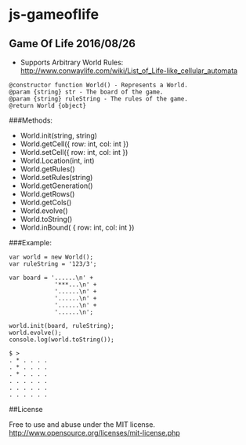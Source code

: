 # js-gameoflife

## Game Of Life 2016/08/26
+ Supports Arbitrary World Rules: http://www.conwaylife.com/wiki/List_of_Life-like_cellular_automata

```
@constructor function World() - Represents a World.
@param {string} str - The board of the game.
@param {string} ruleString - The rules of the game.
@return World {object}
```

###Methods:
+ World.init(string, string)
+ World.getCell({ row: int, col: int })
+ World.setCell({ row: int, col: int })
+ World.Location(int, int)
+ World.getRules()
+ World.setRules(string)
+ World.getGeneration()
+ World.getRows()
+ World.getCols()
+ World.evolve()
+ World.toString()
+ World.inBound( { row: int, col: int })

###Example:

 ```
 var world = new World();
 var ruleString = '123/3';

 var board = '......\n' +
              '***...\n' +
              '......\n' +
              '......\n' +
              '......\n' +
              '......\n';

world.init(board, ruleString);
world.evolve();
console.log(world.toString());

$ > 
. * . . . .
. * . . . .
. * . . . .
. . . . . .
. . . . . .
. . . . . .
```

##License

Free to use and abuse under the MIT license.
http://www.opensource.org/licenses/mit-license.php

